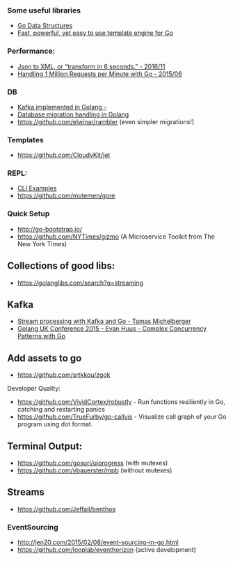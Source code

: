 ### Some useful libraries

- [Go Data Structures](https://github.com/emirpasic/gods)
- [Fast, powerful, yet easy to use template engine for Go](https://github.com/valyala/quicktemplate)

### Performance:
  - [Json to XML, or “transform in 6 seconds.” - 2016/11](https://blog.diggernaut.com/json-to-xml-or-transform-in-6-seconds/)
  - [Handling 1 Million Requests per Minute with Go - 2015/06](http://marcio.io/2015/07/handling-1-million-requests-per-minute-with-golang/)

### DB
  - [Kafka implemented in Golang - ](https://github.com/travisjeffery/jocko)
  - [Database migration handling in Golang](https://github.com/gemnasium/migrate)
  - https://github.com/elwinar/rambler  (even simpler migrations!)

### Templates
  - https://github.com/CloudyKit/jet


### REPL:
  - [CLI Examples](http://www.mkideal.com/golang/cli-examples.html)
  - https://github.com/motemen/gore

### Quick Setup
  - http://go-bootstrap.io/
  - https://github.com/NYTimes/gizmo (A Microservice Toolkit from The New York Times)


## Collections of good libs:
  - https://golanglibs.com/search?q=streaming

## Kafka
  - [Stream processing with Kafka and Go - Tamas Michelberger](https://www.youtube.com/watch?v=latIiACe2ys)
  - [Golang UK Conference 2015 - Evan Huus - Complex Concurrency Patterns with Go](https://www.youtube.com/watch?v=2HOO5gIgyMg&t=1134s)



## Add assets to go
  - https://github.com/srtkkou/zgok


Developer Quality:
  - https://github.com/VividCortex/robustly - Run functions resiliently in Go, catching and restarting panics
  - https://github.com/TrueFurby/go-callvis - Visualize call graph of your Go program using dot format.


## Terminal Output:
  - https://github.com/gosuri/uiprogress (with mutexes)
  - https://github.com/vbauerster/mpb (without mutexes)


## Streams
  - https://github.com/Jeffail/benthos

### EventSourcing
  - http://jen20.com/2015/02/08/event-sourcing-in-go.html
  - https://github.com/looplab/eventhorizon (active development)

